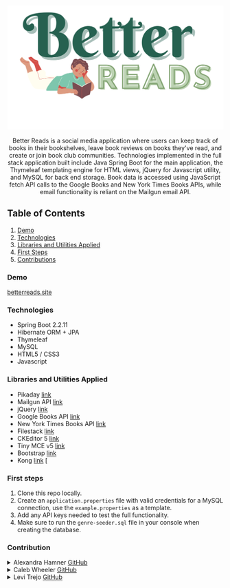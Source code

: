 <img width="1054" alt="Better Reads Logo" src="https://raw.githubusercontent.com/Better-Reads-Capstone/BetterReads/main/src/main/resources/static/img/Betterreads.svg">

<p align="center">Better Reads is a social media application where users can keep track of books in their bookshelves, leave book reviews on books they've read, and create or join book club communities.  Technologies implemented in the full stack application built include Java Spring Boot for the main application, the Thymeleaf templating engine for HTML views, jQuery for Javascript utility, and MySQL for back end storage. Book data is accessed using JavaScript fetch API calls to the Google Books and New York Times Books APIs, while email functionality is reliant on the Mailgun email API.<p>

## Table of Contents
1. [Demo](https://github.com/Better-Reads-Capstone/BetterReads/#demo)
2. [Technologies](https://github.com/Better-Reads-Capstone/BetterReads/#technologies)
3. [Libraries and Utilities Applied](https://github.com/Better-Reads-Capstone/BetterReads/#libraries-and-utilities-applied)
4. [First Steps](https://github.com/Better-Reads-Capstone/BetterReads/#first-steps)
4. [Contributions](https://github.com/Better-Reads-Capstone/BetterReads/#contributions)

### Demo
[betterreads.site](https://betterreads.site/bookclubs)


### Technologies
- Spring Boot 2.2.11
- Hibernate ORM + JPA
- Thymeleaf
- MySQL
- HTML5 / CSS3
- Javascript

### Libraries and Utilities Applied
- Pikaday [link](https://github.com/Pikaday/Pikaday)
- Mailgun API [link](https://www.mailgun.com/)
- jQuery [link](https://jquery.com/)
- Google Books API [link](https://developers.google.com/books/docs/overview)
- New York Times Books API [link](https://developer.nytimes.com/docs/books-product/1/overview)
- Filestack [link](https://www.filestack.com/docs/)
- CKEditor 5 [link](https://ckeditor.com/docs/ckeditor5/latest/)
- Tiny MCE v5 [link](https://www.tiny.cloud/docs/quick-start/)
- Bootstrap [link](https://getbootstrap.com/docs/4.5/getting-started/introduction/)
- Kong [link](https://github.com/Kong/unirest-java) [


### First steps

1. Clone this repo locally.
1. Create an `application.properties` file with valid credentials for a MySQL connection, use the `example.properties` as a template.
1. Add any API keys needed to test the full functionality.
1. Make sure to run the `genre-seeder.sql` file in your console when creating the database.


### Contribution

<details>
  <summary>Alexandra Hamner <a href="https://github.com/alexandrahamner" target="_blank">GitHub</a></summary>

  1.  
  2. 
  3. 
  4. 
</details>

<details>
  <summary>Caleb Wheeler  <a href="https://github.com/CalebEWheeler" target="_blank">GitHub</a></summary>
  
  1.  
  2. 
  3. 
  4. 
</details>

<details>
  <summary>Levi Trejo <a href="https://github.com/lbtrejo" target="_blank">GitHub</a></summary>

  1.  
  2. 
  3. 
  4. 
</details>
